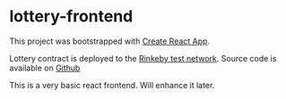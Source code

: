 # lottery-frontend

This project was bootstrapped with [Create React App](https://github.com/facebook/create-react-app).

Lottery contract is deployed to the [Rinkeby test network](https://rinkeby.etherscan.io/).
Source code is available on [Github](https://github.com/subhasis020299/simple-smart-contracts/blob/main/contracts/Lottery.sol)

This is a very basic react frontend. Will enhance it later.
